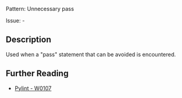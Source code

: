 Pattern: Unnecessary pass

Issue: -

## Description

Used when a "pass" statement that can be avoided is encountered.

## Further Reading

* [Pylint - W0107](http://pylint-messages.wikidot.com/messages:w0107)